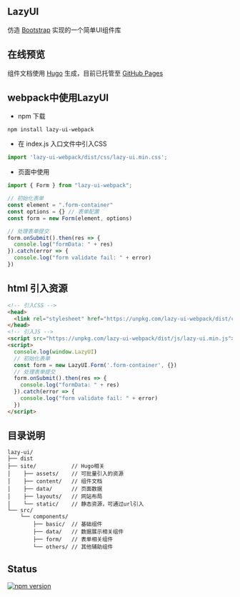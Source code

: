 ## LazyUI

仿造 [Bootstrap](https://v4.bootcss.com/) 实现的一个简单UI组件库

## 在线预览

组件文档使用 [Hugo](https://gohugo.io/) 生成，目前已托管至 [GitHub Pages](https://xxmd.github.io/lazy-ui/)

## webpack中使用LazyUI

* npm 下载
```shell
npm install lazy-ui-webpack
```

* 在 index.js 入口文件中引入CSS
```javascript
import 'lazy-ui-webpack/dist/css/lazy-ui.min.css';
```
  
* 页面中使用
```javascript
import { Form } from "lazy-ui-webpack";

// 初始化表单
const element = ".form-container"
const options = {} // 表单配置
const form = new Form(element, options)

// 处理表单提交
form.onSubmit().then(res => {
  console.log("formData: " + res)
}).catch(error => {
  console.log("form validate fail: " + error)
})
```

## html 引入资源
```html
<!-- 引入CSS -->
<head>
  <link rel="stylesheet" href="https://unpkg.com/lazy-ui-webpack/dist/css/lazy-ui.min.css">
</head>
<!-- 引入JS -->
<script src="https://unpkg.com/lazy-ui-webpack/dist/js/lazy-ui.min.js"></script>
<script>
  console.log(window.LazyUI)
  // 初始化表单
  const form = new LazyUI.Form('.form-container', {})
  // 处理表单提交
  form.onSubmit().then(res => {
    console.log("formData: " + res)
  }).catch(error => {
    console.log("form validate fail: " + error)
  })
</script>
```

## 目录说明

```text
lazy-ui/
├── dist
├── site/           // Hugo相关
│    ├── assets/    // 可批量引入的资源
│    ├── content/   // 组件文档
│    ├── data/      // 页面数据
│    ├── layouts/   // 网站布局
│    └── static/    // 静态资源，可通过url引入
└── src/
    └── components/
        ├── basic/  // 基础组件
        ├── data/   // 数据展示相关组件
        ├── form/   // 表单相关组件
        └── others/ // 其他辅助组件
```

## Status

[![npm version](https://img.shields.io/npm/v/lazy-ui-webpack?logo=npm&logoColor=fff)](https://www.npmjs.com/package/lazy-ui-webpack)

